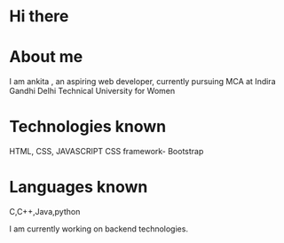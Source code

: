 # Hi there

# About me 
I am ankita , an aspiring web developer, currently pursuing MCA at Indira Gandhi Delhi Technical University for Women

# Technologies known
HTML, CSS, JAVASCRIPT
CSS framework- Bootstrap

# Languages known
C,C++,Java,python

I am currently working on backend technologies.
<!---
ankita3636/ankita3636 is a ✨ special ✨ repository because its `README.md` (this file) appears on your GitHub profile.
You can click the Preview link to take a look at your changes.
--->

